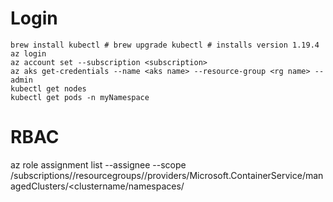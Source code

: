 # Login
```
brew install kubectl # brew upgrade kubectl # installs version 1.19.4
az login
az account set --subscription <subscription>
az aks get-credentials --name <aks name> --resource-group <rg name> --admin
kubectl get nodes
kubectl get pods -n myNamespace

```

# RBAC
az role assignment list --assignee <id> --scope /subscriptions/<subid>/resourcegroups/<rg>/providers/Microsoft.ContainerService/managedClusters/<clustername/namespaces/<mynamespace>
